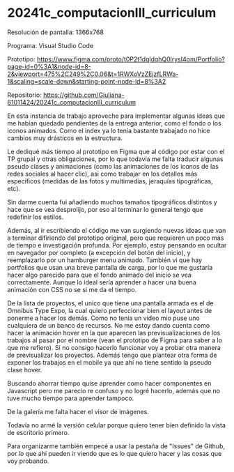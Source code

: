 # 20241c_computacionIII_curriculum
Resolución de pantalla: 1366x768

Programa: Visual Studio Code

Prototipo: https://www.figma.com/proto/t0P2t1dqldqhQ0lrysI4om/Portfolio?page-id=0%3A1&node-id=8-2&viewport=475%2C249%2C0.06&t=1RWXoVzZEjzfLRWa-1&scaling=scale-down&starting-point-node-id=8%3A2 

Repositorio: https://github.com/Giuliana-61011424/20241c_computacionIII_curriculum


En esta instancia de trabajo aproveche para implementar algunas ideas que me habían quedado pendientes de la entrega anterior, como el fondo o los iconos animados. Como el index ya lo tenía bastante trabajado no hice cambios muy drásticos en la estructura.

Le dediqué más tiempo al prototipo en Figma que al código por estar con el TP grupal y otras obligaciones, por lo que todavía me falta traducir algunas pseudo clases y animaciones (como las animaciones de los iconos de las redes sociales al hacer clic), asi como trabajar en los detalles más específicos (medidas de las fotos y multimedias, jeraquías tipográficas, etc).

Sin darme cuenta fui añadiendo muchos tamaños tipográficos distintos y hace que se vea desprolijo, por eso al terminar lo general tengo que redefinir los estilos.

Además, al ir escribiendo el código me van surgiendo nuevas ideas que van a terminar difiriendo del prototipo original, pero que requieren un poco más de tiempo e investigación profunda. Por ejemplo, estoy pensando en ocultar en navegador por completo (a excepción del botón del inicio), y reemplazarlo por un hamburger menu animado. También vi que hay portfolios que usan una breve pantalla de carga, por lo que me gustaría hacer algo parecido para que el fondo animado del inicio se vea correctamente. Aunque lo ideal sería aprender a hacer una buena animación con CSS no se si me da el tiempo. 

De la lista de proyectos, el unico que tiene una pantalla armada es el de Omnibus Type Expo, la cual quiero perfeccionar bien el layout antes de ponerme a hacer los demás. Como no tenía un video mio puse uno cualquiera de un banco de recursos. 
No me estoy dando cuenta como hacer la animación hover en la que aparecen las previsualizaciones de los trabajos al pasar por el nombre (vean el prototipo de Figma para saber a lo que me refiero). Si no consigo hacerlo funcionar voy a probar otra manera de previsualizar los proyectos. Además tengo que plantear otra forma de exponer los trabajos en el mobile ya que ahí no tiene sentido la pseudo clase hover.

Buscando ahorrar tiempo quise aprender como hacer componentes en Javascript pero me parecio re confuso y no logré hacerlo, además que no tuve mucho tiempo para aprender tampoco.

De la galería me falta hacer el visor de imágenes.

Todavía no armé la versión celular porque quiero tener bien definido la vista de escritorio primero. 

Para organizarme también empecé a usar la pestaña de "Issues" de Github, por lo que ahí pueden ir viendo que es lo que quiero hacer y las cosas que voy probando.



